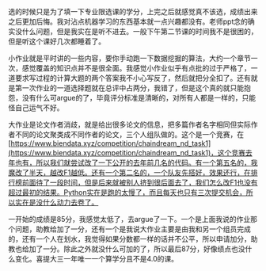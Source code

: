 选的时候只是为了填一下专业限选课的学分，上完之后就感觉真不该选，成绩出来之后更加后悔。我对沾点机器学习的东西基本就一点兴趣都没有。老师ppt念的确实没什么问题，但是我实在是听不进去。一般下午第二节课的时间我不是很困的，但是听这个课好几次都睡着了。

小作业就是平时讲的一些内容，要你手动跑一下数据挖掘的算法，大约一个章节一次，感觉覆盖的知识点并不是很全面。我感觉小作业似乎有点批的过于严格了，一道要求写过程的计算大题的两个答案我不小心写反了，然后就把分全扣了。还有就是第一次作业的一道选择题就在总评中占两分，我错了，但是这个真的就只能抱怨，没有什么可argue的了，毕竟评分标准是清晰的，对所有人都是一样的，只能怪自己运气不好。

大作业是论文作者消歧，就是给出很多论文的信息，把多篇作者名字相同但实际作者不同的论文聚类成不同作者的论文，三个人组队做的。这个是一个竞赛，在[https://www.biendata.xyz/competition/chaindream_nd_task1](https://www.biendata.xyz/competition/chaindream_nd_task1)，这个竞赛去年也有，所以我们就尝试改了一下公开的去年前几名的代码。有一个第五名的，我魔改了半天，越改F1越低。还有一个第二名的，一个队友先搭好，效果还行，在排行榜前面待了一段时间，但是后来就被别人挤到很后面去了，我们怎么改F1也没有超过最初的结果。Python实在是跑的太慢了，而且每天也只有三次提交机会，所以实在是没什么动力去卷了。

一开始的成绩是85分，我感觉太低了，去argue了一下。一个是上面我说的作业那个问题，助教给加了一分，还有一个是我说大作业主要是由我和另一个组员完成的，还有一个人在划水，我觉得如果分数都一样的话并不公平，所以申请加分，助教也给加了一分。除此之外就没什么可加的了，所以最后87分，好像绩点也没什么变化。喜提大三一年唯一一个算学分且不是4.0的课。
